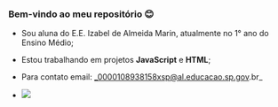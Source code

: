 ### Bem-vindo ao meu repositório 😊
- Sou aluna do E.E. Izabel de Almeida Marin, atualmente no 1° ano do Ensino Médio;
- Estou trabalhando em projetos **JavaScript** e **HTML**;
- Para contato email: _0000108938158xsp@al.educacao.sp.gov.br_

- ![](https://media1.tenor.com/m/hecNJAb62voAAAAC/sad-cry.gif)
